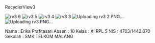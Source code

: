 RecyclerView3

![rv3 6](https://cloud.githubusercontent.com/assets/22217533/20972162/94af7efe-bcc6-11e6-9961-d6cf7e4f9884.PNG)
![rv3 5](https://cloud.githubusercontent.com/assets/22217533/20972157/94ac5f4e-bcc6-11e6-88dd-df828cb4b152.PNG)
![rv3 4](https://cloud.githubusercontent.com/assets/22217533/20972159/94abac02-bcc6-11e6-9f0e-979d786f273e.PNG)
![rv3 3](https://cloud.githubusercontent.com/assets/22217533/20972160/94abf9e6-bcc6-11e6-833f-f2e3c9a539b4.PNG)
![Uploading rv3 2.PNG…]()
![Uploading rv3.PNG…]()

Nama : Erika Prafitasari
Absen : 10
Kelas : XI RPL 5
NIS : 4703/1442.070
Sekolah : SMK TELKOM MALANG
